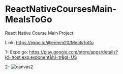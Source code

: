 # ReactNativeCoursesMain-MealsToGo
React Native Course Main Project  

Link: https://expo.io/@erenm20/MealsToGo


1- Expo go: https://play.google.com/store/apps/details?id=host.exp.exponent&hl=tr&gl=US

2- ![canvas2](https://user-images.githubusercontent.com/81049094/119728841-95009e80-be7c-11eb-8f5e-5e83dbe2b2cb.png)
